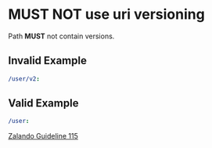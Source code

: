 # **MUST NOT** use uri versioning

Path **MUST** not contain versions.

## Invalid Example

```yaml
/user/v2:
```

## Valid Example

```yaml
/user:
```

[Zalando Guideline 115][1]

[1]: https://opensource.zalando.com/restful-api-guidelines/#115
